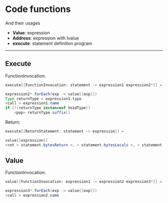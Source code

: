 # Code functions
And their usages
- **Value**: expression
- **Address**: expression with lvalue
- **execute**: statement definition program

---

## Execute

FunctionInvocation:

```java
execute[[FunctionInvocation: statement -> expression1 expression2*]] =

expression2*.forEach(exp -> value[[exp]])
Type returnType = expression1.type
<call > expression1.name
if (!(returnType instanceof VoidType))
    <pop> returnType.suffix()
```

Return:
```java
execute[[ReturnStatement: statement -> expression]] =

value[[expression]]
<ret > statement.bytesReturn <, > statement.bytesLocals <, > statement.bytesParams
```

## Value

FunctionInvocation:
```java
value[[FunctionInvocation: expression1 -> expression2 expression3*]] =

expression3*.forEach(exp -> value[[exp]])
<call > expression2.name
```
